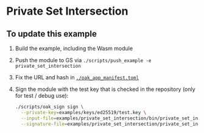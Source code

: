# Private Set Intersection

## To update this example

1. Build the example, including the Wasm module
1. Push the module to GS via
   `./scripts/push_example -e private_set_intersection`
1. Fix the URL and hash in [`./oak_app_manifest.toml`](./oak_app_manifest.toml)
1. Sign the module with the test key that is checked in the repository (only for
   test / debug use):

   ```bash
   ./scripts/oak_sign sign \
     --private-key=examples/keys/ed25519/test.key \
     --input-file=examples/private_set_intersection/bin/private_set_intersection.wasm \
     --signature-file=examples/private_set_intersection/private_set_intersection.sign
   ```
